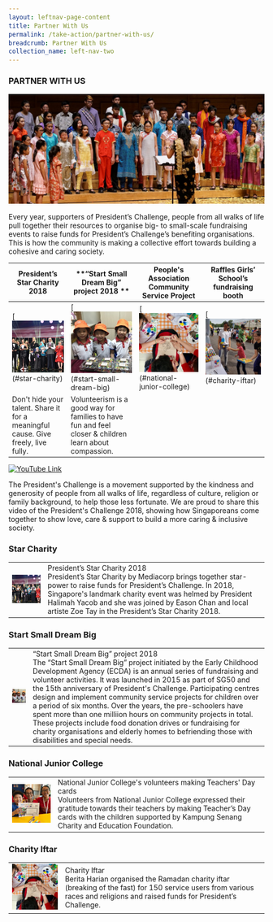 ```yaml
---
layout: leftnav-page-content
title: Partner With Us
permalink: /take-action/partner-with-us/
breadcrumb: Partner With Us
collection_name: left-nav-two
---
```


### PARTNER WITH US

![Partner With Us Banner](/images/p-w-us6.jpg "Partner With Us Banner")

Every year, supporters of President’s Challenge, people from all walks of life pull together their resources to organise big- to small-scale fundraising events to raise funds for President’s Challenge’s benefiting organisations. This is how the community is making a collective effort towards building a cohesive and caring society.
 

| **President’s Star Charity 2018** | **“Start Small Dream Big” project 2018 ** | **People's Association Community Service Project** | **Raffles Girls’ School’s fundraising booth** | 
|-----------------|-----------------|-----------------|-----------------|
| [![President-s-Star-Charity](/images/President-s-Star-Charity.jpg)(#star-charity) | [![Start Small Dream Big](/images/PCF-Eunos_2.jpg)(#start-small-dream-big) | [![National Junior College](/images/PA.jpg)(#national-junior-college) | [![Charity Iftar](/images/Partner-Story4.jpg)(#charity-iftar) | 
| Don't hide your talent. Share it for a meaningful cause. Give freely, live fully. |    Volunteerism is a good way for families to have fun and feel closer & children learn about compassion. |
 

<!--[![YouTube Link](https://img.youtube.com/vi/aimBFH3b3gI/0.jpg)](https://www.youtube.com/watch?v=aimBFH3b3gI)-->
[![YouTube Link](https://img.youtube.com/vi/w1hGcNaUIEM/0.jpg)](https://www.youtube.com/watch?v=w1hGcNaUIEM)

The President's Challenge is a movement supported by the kindness and generosity of people from all walks of life, regardless of culture, religion or family background, to help those less fortunate. We are proud to share this video of the President's Challenge 2018, showing how Singaporeans come together to show love, care & support to build a more caring & inclusive society.


### Star Charity

<table> 
  <tr><td> <img src="/images/Partner_President_StarCharity.jpg" width="300px"> </td><td> 
    President’s Star Charity 2018<br>
   President’s Star Charity by Mediacorp brings together star-power to raise funds for President’s Challenge. In 2018, Singapore's landmark charity event was helmed by President Halimah Yacob and she was joined by Eason Chan and local artiste Zoe Tay in the President’s Star Charity 2018.</td></tr></table>

### Start Small Dream Big

<table> 
  <tr><td> <img src="/images/Partner_PCF.jpg" width="300px"> </td><td> “Start Small Dream Big” project 2018 <br>The “Start Small Dream Big” project initiated by the Early Childhood Development Agency (ECDA) is an annual series of fundraising and volunteer activities. It was launched in 2015 as part of SG50 and the 15th anniversary of President's Challenge. Participating centres design and implement community service projects for children over a period of six months. Over the years, the pre-schoolers have spent more than one milliion hours on community projects in total. These projects include food donation drives or fundraising for charity organisations and elderly homes to befriending those with disabilities and special needs.</td></tr></table>

### National Junior College

<table> 
  <tr><td> <img src="/images/Partner_NJC_Teachers.jpg" width="300px"> </td><td> 
   National Junior College's volunteers making Teachers' Day cards <br>
Volunteers from National Junior College expressed their gratitude towards their teachers by making Teacher’s Day cards with the children supported by Kampung Senang Charity and Education Foundation.</td></tr></table>

### Charity Iftar

<table> 
  <tr><td> <img src="/images/Partner_PA.jpg" width="300px"> </td><td> 
Charity Iftar <br> Berita Harian organised the Ramadan charity iftar (breaking of the fast) for 150 service users from various races and religions and raised funds for President’s Challenge.</td></tr></table>
